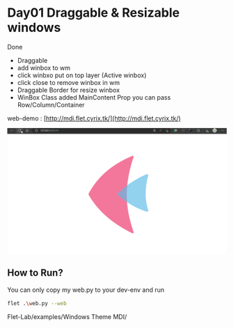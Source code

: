 # Day01 Draggable & Resizable windows

Done
- Draggable 
- add winbox to wm
- click winbxo put on top layer (Active winbox)
- click close to remove winbox in wm 
- Draggable Border for resize winbox
- WinBox Class added MainContent Prop you can pass Row/Column/Container

web-demo : [http://mdi.flet.cyrix.tk/](http://mdi.flet.cyrix.tk/)

![MDI_DEMO](../asset/Day01-2.gif)


## How to Run?
You can only copy my web.py to your dev-env
and run
```bash
flet .\web.py --web
```

Flet-Lab/examples/Windows Theme MDI/